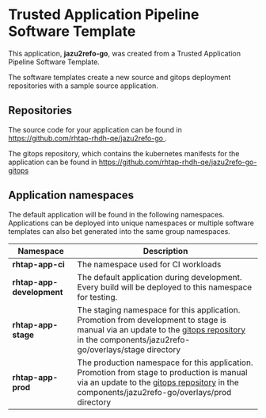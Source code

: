 # Trusted Application Pipeline Software Template

This application, **jazu2refo-go**, was created from a Trusted Application Pipeline Software Template.

The software templates create a new source and gitops deployment repositories with a sample source application. 

## Repositories

The source code for your application can be found in [https://github.com/rhtap-rhdh-qe/jazu2refo-go ](https://github.com/rhtap-rhdh-qe/jazu2refo-go ).
 
The gitops repository, which contains the kubernetes manifests for the application can be found in 
[https://github.com/rhtap-rhdh-qe/jazu2refo-go-gitops ](https://github.com/rhtap-rhdh-qe/jazu2refo-go-gitops ) 

## Application namespaces 

The default application will be found in the following namespaces. Applications can be deployed into unique namespaces or multiple software templates can also bet generated into the same group namespaces.  

|  Namespace   |  Description   |  
| -------- | -------- |
| **rhtap-app-ci** | The namespace used for CI workloads |
| **rhtap-app-development** | The default application during development. Every build will be deployed to this namespace for testing. |
| **rhtap-app-stage** | The staging namespace for this application. Promotion from development to stage is manual via an update to the [gitops repository](https://github.com/rhtap-rhdh-qe/jazu2refo-go-gitops ) in the components/jazu2refo-go/overlays/stage directory |
| **rhtap-app-prod** | The production namespace for this application. Promotion from stage to production is manual via an update to the [gitops repository](https://github.com/rhtap-rhdh-qe/jazu2refo-go-gitops ) in the components/jazu2refo-go/overlays/prod directory |